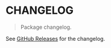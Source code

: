 # CHANGELOG

> Package changelog.

See [GitHub Releases](https://github.com/stdlib-js/stats-base-dists-triangular-quantile/releases) for the changelog.